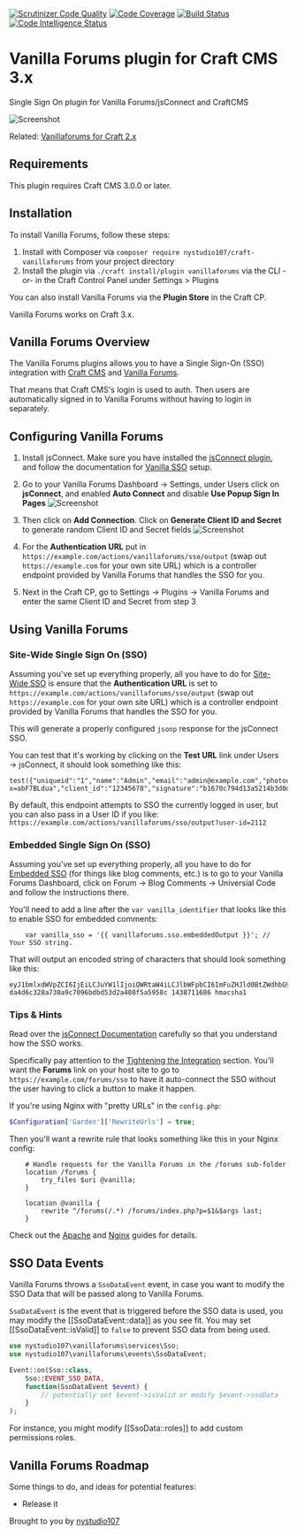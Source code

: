 [![Scrutinizer Code Quality](https://scrutinizer-ci.com/g/nystudio107/craft-vanillaforums/badges/quality-score.png?b=v1)](https://scrutinizer-ci.com/g/nystudio107/craft-vanillaforums/?branch=v1) [![Code Coverage](https://scrutinizer-ci.com/g/nystudio107/craft-vanillaforums/badges/coverage.png?b=v1)](https://scrutinizer-ci.com/g/nystudio107/craft-vanillaforums/?branch=v1) [![Build Status](https://scrutinizer-ci.com/g/nystudio107/craft-vanillaforums/badges/build.png?b=v1)](https://scrutinizer-ci.com/g/nystudio107/craft-vanillaforums/build-status/v1) [![Code Intelligence Status](https://scrutinizer-ci.com/g/nystudio107/craft-vanillaforums/badges/code-intelligence.svg?b=v1)](https://scrutinizer-ci.com/code-intelligence)

# Vanilla Forums plugin for Craft CMS 3.x

Single Sign On plugin for Vanilla Forums/jsConnect and CraftCMS

![Screenshot](./resources/img/plugin-logo.png)

Related: [Vanillaforums for Craft 2.x](https://github.com/nystudio107/vanillaforums)

## Requirements

This plugin requires Craft CMS 3.0.0 or later.

## Installation

To install Vanilla Forums, follow these steps:

1. Install with Composer via `composer require nystudio107/craft-vanillaforums` from your project directory
2. Install the plugin via `./craft install/plugin vanillaforums` via the CLI -or- in the Craft Control Panel under Settings > Plugins

You can also install Vanilla Forums via the **Plugin Store** in the Craft CP.

Vanilla Forums works on Craft 3.x.

## Vanilla Forums Overview

The Vanilla Forums plugins allows you to have a Single Sign-On (SSO) integration with [Craft CMS](https://craftcms.com/) and [Vanilla Forums](https://docs.vanillaforums.com/developer/installation/self-hosting/).

That means that Craft CMS's login is used to auth. Then users are automatically signed in to Vanilla Forums without having to login in separately.

## Configuring Vanilla Forums

1. Install jsConnect.  Make sure you have installed the [jsConnect plugin](https://open.vanillaforums.com/addon/jsconnect-plugin), and follow the documentation for [Vanilla SSO](https://docs.vanillaforums.com/help/sso/) setup.

2. Go to your Vanilla Forums Dashboard &rarr; Settings, under Users click on **jsConnect**, and enabled **Auto Connect** and disable **Use Popup Sign In Pages** ![Screenshot](./resources/img/vanilla-jsconnect.png)

3. Then click on **Add Connection**.  Click on **Generate Client ID and Secret** to generate random Client ID and Secret fields ![Screenshot](./resources/img/vanilla-connection-settings.png)

3. For the **Authentication URL** put in `https://example.com/actions/vanillaforums/sso/output` (swap out `https://example.com` for your own site URL) which is a controller endpoint provided by Vanilla Forums that handles the SSO for you.

3. Next in the Craft CP, go to Settings &rarr; Plugins &rarr; Vanilla Forums and enter the same Client ID and Secret from step 3

## Using Vanilla Forums

### Site-Wide Single Sign On (SSO)

Assuming you've set up everything properly, all you have to do for [Site-Wide SSO](https://docs.vanillaforums.com/help/sso/jsconnect/#technical-overview) is ensure that the **Authentication URL** is set to `https://example.com/actions/vanillaforums/sso/output` (swap out `https://example.com` for your own site URL) which is a controller endpoint provided by Vanilla Forums that handles the SSO for you.

This will generate a properly configured `jsonp` response for the jsConnect SSO.

You can test that it's working by clicking on the **Test URL** link under Users &rarr; jsConnect, it should look something like this:

    test({"uniqueid":"1","name":"Admin","email":"admin@example.com","photourl":"http:\/\/example.com\/cpresources\/userphotos\/admin\/100\/profilepic.jpg?x=abF7BLdua","client_id":"12345678","signature":"b1670c794d13a5214b3d0ddd3d9a2293"})

By default, this endpoint attempts to SSO the currently logged in user, but you can also pass in a User ID if you like: `https://example.com/actions/vanillaforums/sso/output?user-id=2112`

### Embedded Single Sign On (SSO)

Assuming you've set up everything properly, all you have to do for [Embedded SSO](https://docs.vanillaforums.com/help/sso/jsconnect/#method-2-embedded-sso) (for things like blog comments, etc.) is to go to your Vanilla Forums Dashboard, click on Forum &rarr; Blog Comments &rarr; Universial Code and follow the instructions there.

You'll need to add a line after the `var vanilla_identifier` that looks like this to enable SSO for embedded comments:
```twig
    var vanilla_sso = '{{ vanillaforums.sso.embeddedOutput }}'; // Your SSO string.
```

That will output an encoded string of characters that should look something like this:

    eyJ1bmlxdWVpZCI6IjEiLCJuYW1lIjoiQWRtaW4iLCJlbWFpbCI6ImFuZHJld0BtZWdhbG9tYW5pYWMuY29tIiwicGhvdG91cmwiOiJodHRwOlwvXC9UYXN0eVN0YWtlcy5jb21cL2NwcmVzb3VyY2VzXC91c2VycGhvdG9zXC9hbmRyZXdAbWVnYWxvbWFuaWFjLmNvbVwvMTAwXC9mcmFua19sZy5qcGc/eD1LTVFrMWl0aDciLCJjbGllbnRfaWQiOiIxODY0MjUyMjMwIn0= da4d6c328a730a9c7096bdbd53d2a408f5a5958c 1438711686 hmacsha1

### Tips & Hints

Read over the [jsConnect Documentation](https://docs.vanillaforums.com/help/sso/jsconnect/) carefully so that you understand how the SSO works.

Specifically pay attention to the [Tightening the Integration](https://docs.vanillaforums.com/help/sso/jsconnect/#tightening-the-integration) section. You'll want the **Forums** link on your host site to go to `https://example.com/forums/sso` to have it auto-connect the SSO without the user having to click a button to make it happen.

If you're using Nginx with "pretty URLs" in the `config.php`:
```php
$Configuration['Garden']['RewriteUrls'] = true;
```

Then you'll want a rewrite rule that looks something like this in your Nginx config:

```
    # Handle requests for the Vanilla Forums in the /forums sub-folder
    location /forums {
        try_files $uri @vanilla;
    }

    location @vanilla {
        rewrite ^/forums(/.*) /forums/index.php?p=$1&$args last;
    }
```

Check out the [Apache](https://docs.vanillaforums.com/developer/backend/server-apache/) and [Nginx](https://docs.vanillaforums.com/developer/backend/server-nginx/) guides for details.

## SSO Data Events

Vanilla Forums throws a `SsoDataEvent` event, in case you want to modify the SSO Data that will be passed along to Vanilla Forums.

`SsoDataEvent` is the event that is triggered before the SSO data is used, you may modify the [[SsoDataEvent::data]] as you see fit. You may set [[SsoDataEvent::isValid]] to `false` to prevent SSO data from being used.

```php
use nystudio107\vanillaforums\services\Sso;
use nystudio107\vanillaforums\events\SsoDataEvent;

Event::on(Sso::class,
    Sso::EVENT_SSO_DATA,
    function(SsoDataEvent $event) {
        // potentially set $event->isValid or modify $event->ssoData
    }
);
```

For instance, you might modify [[SsoData::roles]] to add custom permissions roles.

## Vanilla Forums Roadmap

Some things to do, and ideas for potential features:

* Release it

Brought to you by [nystudio107](https://nystudio107.com/)
